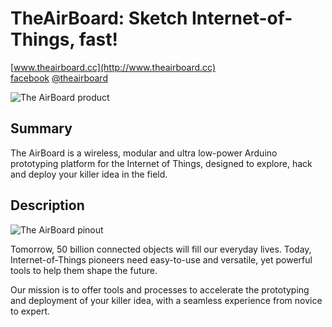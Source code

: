 TheAirBoard: Sketch Internet-of-Things, fast!
=============================================
[www.theairboard.cc](http://www.theairboard.cc)
<br>
[facebook](https://www.facebook.com/theairboard)
[@theairboard](https://twitter.com/theairboard)

![The AirBoard product](http://www.theairboard.cc/wp-content/uploads/2014/12/theairboard_960x540.jpg)

Summary
-------
The AirBoard is a wireless, modular and ultra low-power Arduino prototyping platform for the Internet of Things, designed to explore, hack and deploy your killer idea in the field.

Description
-----------
![The AirBoard pinout](http://www.theairboard.cc/wp-content/uploads/2015/11/pinout1.png)

Tomorrow, 50 billion connected objects will fill our everyday lives. Today, Internet-of-Things pioneers need easy-to-use and versatile, yet powerful tools to help them shape the future.

Our mission is to offer tools and processes to accelerate the prototyping and deployment of your killer idea, with a seamless experience from novice to expert.
